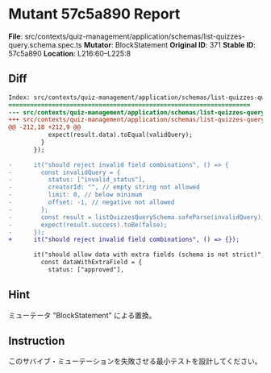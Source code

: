 # Mutant 57c5a890 Report

**File**: src/contexts/quiz-management/application/schemas/list-quizzes-query.schema.spec.ts
**Mutator**: BlockStatement
**Original ID**: 371
**Stable ID**: 57c5a890
**Location**: L216:60–L225:8

## Diff

```diff
Index: src/contexts/quiz-management/application/schemas/list-quizzes-query.schema.spec.ts
===================================================================
--- src/contexts/quiz-management/application/schemas/list-quizzes-query.schema.spec.ts	original
+++ src/contexts/quiz-management/application/schemas/list-quizzes-query.schema.spec.ts	mutated #371
@@ -212,18 +212,9 @@
           expect(result.data).toEqual(validQuery);
         }
       });
 
-      it("should reject invalid field combinations", () => {
-        const invalidQuery = {
-          status: ["invalid_status"],
-          creatorId: "", // empty string not allowed
-          limit: 0, // below minimum
-          offset: -1, // negative not allowed
-        };
-        const result = listQuizzesQuerySchema.safeParse(invalidQuery);
-        expect(result.success).toBe(false);
-      });
+      it("should reject invalid field combinations", () => {});
 
       it("should allow data with extra fields (schema is not strict)", () => {
         const dataWithExtraField = {
           status: ["approved"],
```

## Hint

ミューテータ "BlockStatement" による置換。

## Instruction

このサバイブ・ミューテーションを失敗させる最小テストを設計してください。
